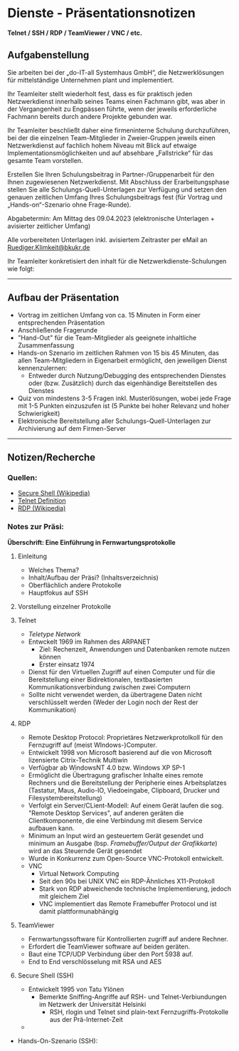 # Dienste - Präsentationsnotizen

**Telnet / SSH / RDP / TeamViewer / VNC / etc.**

## Aufgabenstellung

Sie arbeiten bei der „do-IT-all Systemhaus GmbH“, die Netzwerklösungen für 
mittelständige Unternehmen plant und implementiert.

Ihr Teamleiter stellt wiederholt fest, dass es für praktisch jeden 
Netzwerkdienst innerhalb seines Teams einen Fachmann gibt, was aber in der 
Vergangenheit zu Engpässen führte, wenn der jeweils erforderliche Fachmann 
bereits durch andere Projekte gebunden war.

Ihr Teamleiter beschließt daher eine firmeninterne Schulung durchzuführen, bei 
der die einzelnen Team-Mitglieder in Zweier-Gruppen jeweils einen Netzwerkdienst 
auf fachlich hohem Niveau mit Blick auf etwaige Implementationsmöglichkeiten und
auf absehbare „Fallstricke“ für das gesamte Team vorstellen.

Erstellen Sie Ihren Schulungsbeitrag in Partner-/Gruppenarbeit für den Ihnen 
zugewiesenen Netzwerkdienst. Mit Abschluss der Erarbeitungsphase stellen Sie 
alle Schulungs-Quell-Unterlagen zur Verfügung und setzen den genauen zeitlichen 
Umfang Ihres Schulungsbeitrags fest (für Vortrag und „Hands-on“-Szenario ohne 
Frage-Runde). 

Abgabetermin: Am Mittag des 09.04.2023 (elektronische Unterlagen + avisierter 
zeitlicher Umfang)

Alle vorbereiteten Unterlagen inkl. avisiertem Zeitraster per eMail an 
Ruediger.Klimkeit@bkukr.de

Ihr Teamleiter konkretisiert den inhalt für die Netzwerkdienste-Schulungen wie 
folgt: 

---
## Aufbau der Präsentation

- Vortrag im zeitlichen Umfang von ca. 15 Minuten in Form einer entsprechenden 
Präsentation
- Anschließende Fragerunde
- "Hand-Out" für die Team-Mitglieder als geeignete inhaltliche Zusammenfassung
- Hands-on Szenario im zeitlichen Rahmen von 15 bis 45 Minuten, das allen 
Team-Mitgliedern in Eigenarbeit ermöglicht, den jeweiligen Dienst 
kennenzulernen: 
	- Entweder durch Nutzung/Debugging des entsprechenden Dienstes oder 
	(bzw. Zusätzlich) durch das eigenhändige Bereitstellen des Dienstes
- Quiz von mindestens 3-5 Fragen inkl. Musterlösungen, wobei jede Frage mit 1-5 
Punkten einzuszufen ist (5 Punkte bei hoher Relevanz und hoher Schwierigkeit)
- Elektronische Bereitstellung aller Schulungs-Quell-Unterlagen zur Archivierung 
auf dem Firmen-Server
---

## Notizen/Recherche

### Quellen: 
- [Secure Shell (Wikipedia)](https://de.wikipedia.org/wiki/Secure_Shell)
- [Telnet Definition](https://www.computerweekly.com/de/definition/Telnet)
- [RDP (Wikipedia)](https://de.wikipedia.org/wiki/Remote_Desktop_Protocol)


### Notes zur Präsi:

**Überschrift: Eine Einführung in Fernwartungsprotokolle**
1. Einleitung
	- Welches Thema?
	- Inhalt/Aufbau der Präsi? (Inhaltsverzeichnis)
	- Oberflächlich andere Protokolle
	- Hauptfokus auf SSH

2. Vorstellung einzelner Protokolle
1. Telnet
	- *Teletype Network*
	- Entwckelt 1969 im Rahmen des ARPANET 
		- Ziel: Rechenzeit, Anwendungen und Datenbanken remote nutzen können
		- Erster einsatz 1974
	- Dienst für den Virtuellen Zugriff auf einen Computer und für 
		die Bereitstellung einer Bidirektionalen, textbasierten 
		Kommunikationsverbindung zwischen zwei Computern
	- Sollte nicht verwendet werden, da übertragene Daten nicht
		verschlüsselt werden (Weder der Login noch der Rest der 
		Kommunikation)
2. RDP
	- Remote Desktop Protocol: Proprietäres Netzwerkprotolkoll für 
		den Fernzugriff auf (meist WIndows-)Computer. 
	- Entwickelt 1998 von Microsoft basierend auf die von Microsoft lizensierte 
	  Citrix-Technik Multiwin
	- Verfügbar ab WindowsNT 4.0 bzw. Windows XP SP-1
	- Ermöglicht die Übertragung grafischer Inhalte eines remote 
		Rechners und die Bereitstellung der Peripherie eines 
		Arbeitsplatzes (Tastatur, Maus, Audio-IO, Viedoeingabe, 
		Clipboard, Drucker und Filesystembereitstellung)
	- Verfolgt ein Server/CLient-Modell: Auf einem Gerät laufen die 
		sog. "Remote Desktop Services", auf anderen geräten die 
		Clientkomponente, die eine Verbindung mit diesem Service 
		aufbauen kann. 
	- Minimum an Input wird an gesteuertem Gerät gesendet und 
		minimum an Ausgabe (bsp. *Framebuffer/Output der Grafikkarte*) 
		wird an das Steuernde Gerät gesendet
	- Wurde in Konkurrenz zum Open-Source VNC-Protokoll entwickelt. 
	- VNC
		- Virtual Network Computing
		- Seit den 90s bei UNIX VNC ein RDP-Ähnliches 
			X11-Protokoll
		- Stark von RDP abweichende technische Implementierung, 
		jedoch mit gleichem Ziel
		- VNC implementiert das Remote Framebuffer Protocol und 
		ist damit plattformunabhängig

3. TeamViewer
	- Fernwartungssoftware für Kontrollierten zugriff
	  auf andere Rechner.
	- Erfordert die TeamViewer software auf beiden geräten.
	- Baut eine TCP/UDP Verbindung über den Port 5938 auf.
	- End to End verschlösselung mit RSA und AES

4. Secure Shell (SSH)
	- Entwickelt 1995 von Tatu Ylönen
		- Bemerkte Sniffing-Angriffe auf RSH- und Telnet-Verbiundungen im Netzwerk der 
		  Universität Helsinki
			- RSH, rlogin und Telnet sind plain-text Fernzugriffs-Protokolle aus der
			  Prä-Internet-Zeit
	- 	


- Hands-On-Szenario (SSH): 
